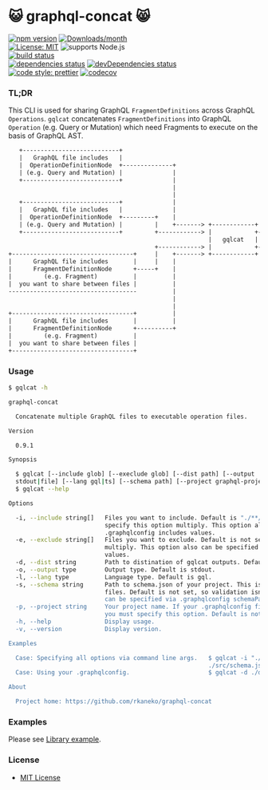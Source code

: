 :smiley_cat: graphql-concat :smile_cat:
===

[![npm version][npm-image]][npm-url]
[![Downloads/month][npm-donwload-image]][npm-trends-url]  
[![License: MIT][license]](https://opensource.org/licenses/MIT)
![supports Node.js][node-version]  
[![build status][circleci-image]][circleci-url]  
[![dependencies status][deps-image]][deps-url]
[![devDependencies status][dev-deps-image]][dev-deps-url]  
[![code style: prettier][prettier-image]][prettier-url]
[![codecov][coverage-image]][coverage-url]

### TL;DR

 This CLI is used for sharing GraphQL `FragmentDefinitions` across GraphQL `Operations`. `gqlcat` concatenates `FragmentDefinitions` into GraphQL `Operation` (e.g. Query or Mutation) which need Fragments to execute on the basis of GraphQL AST.

```txt
   +---------------------------+
   |   GraphQL file includes   |
   |  OperationDefinitionNode  +--------------+
   | (e.g. Query and Mutation) |              |
   +---------------------------+              |
                                              |
                                              |
   +---------------------------+              |                                        +--------------------------------------+
   |   GraphQL file includes   |              |                                        |   Concatenated GraphQL DocumentNode  |
   |  OperationDefinitionNode  +---------+    |                              +-------> |    you can execute in your program   |
   | (e.g. Query and Mutation) |         |    +-------> +------------+       |         |  like graphiql or TypeScript program |
   +---------------------------+         +------------> |            +-------+         +--------------------------------------+
                                                        |   gqlcat   |
                                         +------------> |            +-------+         +--------------------------------------+
+----------------------------------+     |    +-------> +------------+       |         |   Concatenated GraphQL DocumentNode  |
|      GraphQL file includes       |     |    |                              +-------> |    you can execute in your program   |
|      FragmentDefinitionNode      +-----+    |                                        |  like graphiql or TypeScript program |
|         (e.g. Fragment)          |          |                                        +--------------------------------------+
|  you want to share between files |          |
------------------------------------          |
                                              |
                                              |
+----------------------------------+          |
|      GraphQL file includes       |          |
|      FragmentDefinitionNode      +----------+
|         (e.g. Fragment)          |
|  you want to share between files |
+----------------------------------+

```

### Usage

```bash
$ gqlcat -h

graphql-concat

  Concatenate multiple GraphQL files to executable operation files. 

Version

  0.9.1

Synopsis

  $ gqlcat [--include glob] [--execlude glob] [--dist path] [--output           
  stdout|file] [--lang gql|ts] [--schema path] [--project graphql-project-name] 
  $ gqlcat --help                                                               

Options

  -i, --include string[]   Files you want to include. Default is "./**/*.graphql" "./**/*.gql". You can  
                           specify this option multiply. This option also can be specified via           
                           .graphqlconfig includes values.                                               
  -e, --exclude string[]   Files you want to exclude. Default is not set. You can specify this option    
                           multiply. This option also can be specified via .graphqlconfig excludes       
                           values.                                                                       
  -d, --dist string        Path to distination of gqlcat outputs. Default is dist.                       
  -o, --output type        Output type. Default is stdout.                                               
  -l, --lang type          Language type. Default is gql.                                                
  -s, --schema string      Path to schema.json of your project. This is used for validating concatenated 
                           files. Default is not set, so validation isn't executed. This option also     
                           can be specified via .graphqlconfig schemaPath value.                         
  -p, --project string     Your project name. If your .graphqlconfig file has multiple project configs,  
                           you must specify this option. Default is not set.                             
  -h, --help               Display usage.                                                                
  -v, --version            Display version.

Examples

  Case: Specifying all options via command line args.   $ gqlcat -i "./src/**/*.graphql" -i "./src/**/*.gql" -e "./dist/**/*.graphql" -d ./dist -o file -l ts -s  
                                                        ./src/schema.json                                                                                         
  Case: Using your .graphqlconfig.                      $ gqlcat -d ./dist -o stdout -l gql -p github                                                             

About

  Project home: https://github.com/rkaneko/graphql-concat

```

### Examples

Please see [Library example](./examples/library).

### License

- [MIT License](./LICENSE)

[npm-image]: https://img.shields.io/npm/v/graphql-concat.svg
[npm-url]: https://www.npmjs.com/package/graphql-concat
[npm-donwload-image]: https://img.shields.io/npm/dm/graphql-concat.svg
[npm-trends-url]: http://www.npmtrends.com/graphql-concat
[circleci-image]: https://circleci.com/gh/rkaneko/graphql-concat.svg?style=shield
[circleci-url]: https://circleci.com/gh/rkaneko/graphql-concat
[deps-image]: https://david-dm.org/rkaneko/graphql-concat.svg
[deps-url]: https://david-dm.org/rkaneko/graphql-concat
[dev-deps-image]: https://david-dm.org/rkaneko/graphql-concat/dev-status.svg
[dev-deps-url]: https://david-dm.org/rkaneko/david#info=devDependencies
[node-version]: https://img.shields.io/badge/Node.js%20support-v8,v9-brightgreen.svg
[coverage-image]: https://codecov.io/gh/rkaneko/graphql-concat/branch/master/graph/badge.svg
[coverage-url]: https://codecov.io/gh/rkaneko/graphql-concat
[license]: https://img.shields.io/npm/l/graphql-concat.svg

[prettier-image]: https://img.shields.io/badge/code_style-prettier-ff69b4.svg?style=shield
[prettier-url]: https://github.com/prettier/prettier

